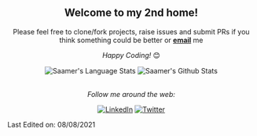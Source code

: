<div align="center">
<h2> Welcome to my 2nd home!</h2>
</div>

<div align="center">

Please feel free to clone/fork projects, raise issues and submit PRs if you think something could be better or <a href="mailto:saamer@thefirstprototype.com"><b>email</b></a> me

<i>Happy Coding!</i> 😊

<img align="center" src="https://github-readme-stats.vercel.app/api/top-langs/?username=saamerm&count_private=true" alt="Saamer's Language Stats">
<img align="center" src="https://github-readme-stats.vercel.app/api?username=saamerm&count_private=true" alt="Saamer's Github Stats">


<br>
<br>

<i>Follow me around the web:</i><br>

<a href="https://www.linkedin.com/in/saamer" target="_blank"><img src="https://img.shields.io/badge/LinkedIn-%230077B5.svg?&style=flat-square&logo=linkedin&logoColor=white" alt="LinkedIn"></a>
<a href="https://www.twitter.com/saamerm" target="_blank"><img src="https://img.shields.io/twitter/follow/saamerm" alt="Twitter"></a>
  
</div>

Last Edited on: 08/08/2021

<!--
- 🔭 I’m currently working on ...
- 🌱 I’m currently learning ...
- 👯 I’m looking to collaborate on ...
- 🤔 I’m looking for help with ...
- 💬 Ask me about ...
- 📫 How to reach me: ...
- 😄 Pronouns: ...
- ⚡ Fun fact: ...
-->
